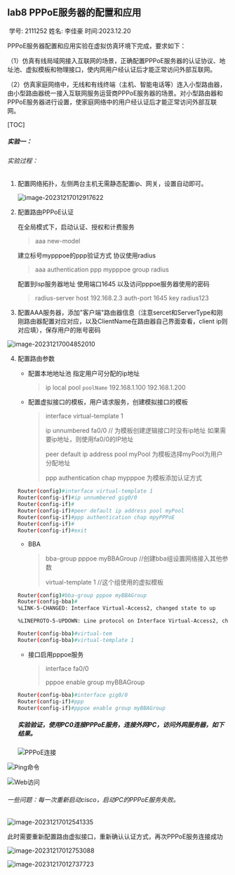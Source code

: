 ## lab8 PPPoE服务器的配置和应用

​														学号: 2111252       姓名: 李佳豪       时间:2023.12.20



PPPoE服务器配置和应用实验在虚拟仿真环境下完成，要求如下：

（1）仿真有线局域网接入互联网的场景，正确配置PPPoE服务器的认证协议、地址池、虚拟模板和物理接口，使内网用户经认证后才能正常访问外部互联网。

（2）仿真家庭网络中，无线和有线终端（主机、智能电话等）连入小型路由器，由小型路由器统一接入互联网服务运营商PPPoE服务器的场景。对小型路由器和PPPoE服务器进行设置，使家庭网络中的用户经认证后才能正常访问外部互联网。

[TOC]



##### 实验一：

###### 实验过程：

1. 配置网络拓扑，左侧两台主机无需静态配置ip、网关，设置自动即可。

   ![image-20231217012917622](1.png)

2. 配置路由PPPoE认证

   在全局模式下，启动认证、授权和计费服务

   > aaa new-model  

   建立标号mypppoe的ppp验证方式 协议使用radius

   > aaa authentication ppp mypppoe group radius  

   配置到lsp服务器地址 使用端口1645 以及访问pppoe服务器使用的密码

   > radius-server host 192.168.2.3 auth-port 1645 key radius123 

3.  配置AAA服务器，添加"客户端"路由器信息（注意sercet和ServerType和刚刚路由器配置对应对应，以及ClientName在路由器自己界面查看，client ip则对应填），保存用户的账号密码

   ![image-20231217004852010](2.png)

4. 配置路由参数

   - 配置本地地址池 指定用户可分配的ip地址

     >ip local pool `poolName` 192.168.1.100 192.168.1.200

   - 配置虚拟接口的模板，用户请求服务，创建模拟接口的模板

     >interface virtual-template 1 
     >
     >ip unnumbered fa0/0 // 为模板创建逻辑接口时没有ip地址 如果需要ip地址，则使用fa0/0的IP地址
     >
     >peer default ip address pool myPool   为模板选择myPool为用户分配地址
     >
     >ppp authentication chap mypppoe  为模板添加认证方式

   ~~~bash
   Router(config)#interface virtual-template 1
   Router(config-if)#ip unnumbered gig0/0
   Router(config-if)#
   Router(config-if)#peer default ip address pool myPool
   Router(config-if)#ppp authentication chap mpyPPPoE
   Router(config-if)#
   Router(config-if)#exit
   ~~~

   - BBA

     >bba-group pppoe myBBAGroup  //创建bba组设置网络接入其他参数
     >
     >virtual-template 1   //这个组使用的虚拟模板

   ~~~bash
   Router(config)#bba-group pppoe myBBAGroup
   Router(config-bba)#
   %LINK-5-CHANGED: Interface Virtual-Access2, changed state to up
   
   %LINEPROTO-5-UPDOWN: Line protocol on Interface Virtual-Access2, changed state to up
   
   Router(config-bba)#virtual-tem
   Router(config-bba)#virtual-template 1
   ~~~

   

   - 接口启用pppoe服务

     >interface fa0/0
     >
     >pppoe enable group myBBAGroup

   ~~~bash
   Router(config-bba)#interface gig0/0
   Router(config-if)#ppp
   Router(config-if)#pppoe enable group myBBAGroup
   ~~~

   

   

   

   ##### 实验验证，使用PC0连接PPPoE服务，连接外网PC，访问外网服务器，如下结果。

   ![PPPoE连接](3.png)

![Ping命令](4.png)

![Web访问](5.png)



###### 一些问题：每一次重新启动cisco，启动PC的PPPoE服务失败。

![image-20231217012541335](6.png)

此时需要重新配置路由虚拟接口，重新确认认证方式，再次PPPoE服务连接成功

![image-20231217012753088](7.png)



![image-20231217012737723](G:\大三上\网络技术与应用作业\code\PPPoE\8.png)